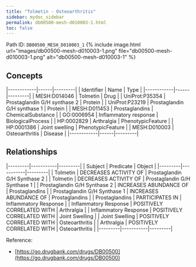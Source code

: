 ```yaml
---
title: "Tolmetin - Osteoarthritis"
sidebar: mydoc_sidebar
permalink: db00500-mesh-d010003-1.html
toc: false 
---
```



Path ID: `DB00500_MESH_D010003_1`
{% include image.html url="images/db00500-mesh-d010003-1.png" file="db00500-mesh-d010003-1.png" alt="db00500-mesh-d010003-1" %}

## Concepts

|------------|------|---------|
| Identifier | Name | Type    |
|------------|------|---------|
| MESH:D014046 | Tolmetin | Drug |
| UniProt:P35354 | Prostaglandin G/H synthase 2 | Protein |
| UniProt:P23219 | Prostaglandin G/H synthase 1 | Protein |
| MESH:D011453 | Prostaglandins | ChemicalSubstance |
| GO:0006954 | Inflammatory response | BiologicalProcess |
| HP:0002829 | Arthralgia | PhenotypicFeature |
| HP:0001386 | Joint swelling | PhenotypicFeature |
| MESH:D010003 | Osteoarthritis | Disease |
|------------|------|---------|

## Relationships

|---------|-----------|---------|
| Subject | Predicate | Object  |
|---------|-----------|---------|
| Tolmetin | DECREASES ACTIVITY OF | Prostaglandin G/H Synthase 2 |
| Tolmetin | DECREASES ACTIVITY OF | Prostaglandin G/H Synthase 1 |
| Prostaglandin G/H Synthase 2 | INCREASES ABUNDANCE OF | Prostaglandins |
| Prostaglandin G/H Synthase 1 | INCREASES ABUNDANCE OF | Prostaglandins |
| Prostaglandins | PARTICIPATES IN | Inflammatory Response |
| Inflammatory Response | POSITIVELY CORRELATED WITH | Arthralgia |
| Inflammatory Response | POSITIVELY CORRELATED WITH | Joint Swelling |
| Joint Swelling | POSITIVELY CORRELATED WITH | Osteoarthritis |
| Arthralgia | POSITIVELY CORRELATED WITH | Osteoarthritis |
|---------|-----------|---------|

Reference: 
  - [https://go.drugbank.com/drugs/DB00500](https://go.drugbank.com/drugs/DB00500)
